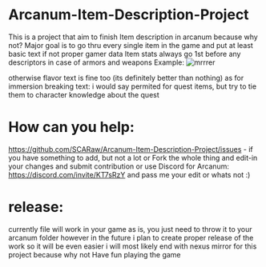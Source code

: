 # Arcanum-Item-Description-Project
This is a project that aim to finish Item description in arcanum because why not?
Major goal is to go thru every single item in the game and put at least basic text if not proper gamer data
Item stats always go 1st before any descriptors in case of armors and weapons
Example:
![mrrrer](https://github.com/user-attachments/assets/6aad7e7b-270d-4b8f-b9ae-c7e6a1e1679b)

otherwise flavor text is fine too (its definitely better than nothing)
as for immersion breaking text: i would say permited for quest items, but try to tie them to character knowledge about the quest
# How can you help:
https://github.com/SCARaw/Arcanum-Item-Description-Project/issues - if you have something to add, but not a lot
or Fork the whole thing and edit-in your changes and submit contribution 
or use Discord for Arcanum: https://discord.com/invite/KT7sRzY and pass me your edit or whats not :)
# release:
currently file will work in your game as is, you just need to throw it to your arcanum folder
however in the future i plan to create proper release of the work so it will be even easier
i will most likely end with nexus mirror for this project because why not
Have fun playing the game
